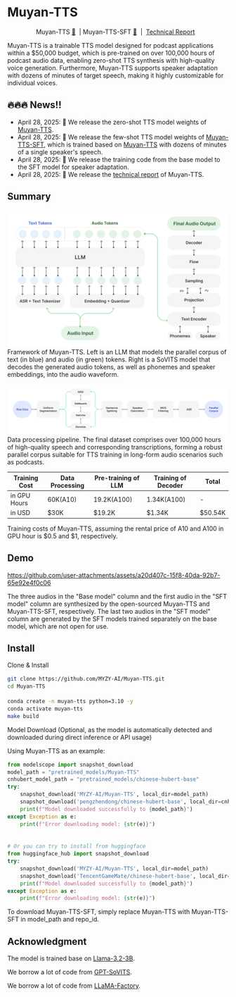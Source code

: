 # Muyan-TTS

<p align="center">
Muyan-TTS <a href="https://huggingface.co/MYZY-AI/Muyan-TTS">🤗</a>&nbsp; | Muyan-TTS-SFT <a href="https://huggingface.co/MYZY-AI/Muyan-TTS-SFT">🤗</a>&nbsp; | &nbsp;<a href="">Technical Report</a> &nbsp;&nbsp;
</p>

Muyan-TTS is a trainable TTS model designed for podcast applications within a $50,000 budget, which is pre-trained on over 100,000 hours of podcast audio data, enabling zero-shot TTS synthesis with high-quality voice generation. Furthermore, Muyan-TTS supports speaker adaptation with dozens of minutes of target speech, making it highly customizable for individual voices.

## 🔥🔥🔥 News!!

* April 28, 2025: 👋 We release the zero-shot TTS model weights of [Muyan-TTS](https://huggingface.co/MYZY-AI/Muyan-TTS).
* April 28, 2025: 👋 We release the few-shot TTS model weights of [Muyan-TTS-SFT](https://huggingface.co/MYZY-AI/Muyan-TTS-SFT), which is trained based on [Muyan-TTS](https://huggingface.co/MYZY-AI/Muyan-TTS) with dozens of minutes of a single speaker's speech.
* April 28, 2025: 👋 We release the training code from the base model to the SFT model for speaker adaptation.
* April 28, 2025: 👋 We release the [technical report]() of Muyan-TTS.

## Summary

![Framework](assets/framework.png)
Framework of Muyan-TTS. Left is an LLM that models the parallel corpus of text (in blue) and audio (in green) tokens. Right is a SoVITS model that decodes the generated audio tokens, as well as phonemes and speaker embeddings, into the audio waveform.

![Pipeline](assets/pipeline.png)
Data processing pipeline. The final dataset comprises over 100,000 hours of high-quality speech and corresponding transcriptions, forming a robust parallel corpus suitable for TTS training in long-form audio scenarios such as podcasts.

| Training Cost   | Data Processing   | Pre-training of LLM| Training of Decoder | Total |
|-------|-------|-------|-------|-------|
| in GPU Hours   | 60K(A10)   | 19.2K(A100)| 1.34K(A100) | - |
| in USD   | $30K   | $19.2K| $1.34K | $50.54K |

Training costs of Muyan-TTS, assuming the rental price of A10 and A100 in GPU hour is $0.5 and $1, respectively.

## Demo

https://github.com/user-attachments/assets/a20d407c-15f8-40da-92b7-65e92e4f0c06

The three audios in the "Base model" column and the first audio in the "SFT model" column are synthesized by the open-sourced Muyan-TTS and Muyan-TTS-SFT, respectively. The last two audios in the "SFT model" column are generated by the SFT models trained separately on the base model, which are not open for use.

## Install
Clone & Install
```sh
git clone https://github.com/MYZY-AI/Muyan-TTS.git
cd Muyan-TTS

conda create -n muyan-tts python=3.10 -y
conda activate muyan-tts
make build
```

Model Download (Optional, as the model is automatically detected and downloaded during direct inference or API usage)

Using Muyan-TTS as an example:
```py
from modelscope import snapshot_download
model_path = "pretrained_models/Muyan-TTS"
cnhubert_model_path = "pretrained_models/chinese-hubert-base"
try:
    snapshot_download('MYZY-AI/Muyan-TTS', local_dir=model_path)
    snapshot_download('pengzhendong/chinese-hubert-base', local_dir=cnhubert_model_path)
    print(f"Model downloaded successfully to {model_path}")
except Exception as e:
    print(f"Error downloading model: {str(e)}")
    
    
# Or you can try to install from huggingface
from huggingface_hub import snapshot_download
try:
    snapshot_download('MYZY-AI/Muyan-TTS', local_dir=model_path)
    snapshot_download('TencentGameMate/chinese-hubert-base', local_dir=cnhubert_model_path)
    print(f"Model downloaded successfully to {model_path}")
except Exception as e:
    print(f"Error downloading model: {str(e)}")
```
To download Muyan-TTS-SFT, simply replace Muyan-TTS with Muyan-TTS-SFT in model_path and repo_id.

## Acknowledgment

The model is trained base on [Llama-3.2-3B](https://huggingface.co/meta-llama/Llama-3.2-3B).

We borrow a lot of code from [GPT-SoVITS](https://github.com/RVC-Boss/GPT-SoVITS).

We borrow a lot of code from [LLaMA-Factory](https://github.com/hiyouga/LLaMA-Factory).
